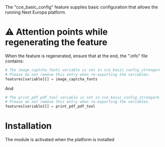 The "cce_basic_config" feature supplies basic configuration that allows
the running Next Europa platform.

# :warning:  Attention points while regenerating the feature

When the feature is regenerated, ensure that at the end, the ".info" file contains:

```php
# The image_captcha_fonts variable is set in cce_basic_config_strongarm_alter().
# Please do not remove this entry when re-exporting the variables.
features[variable][] = image_captcha_fonts
```

And 

```php
# The print_pdf_pdf_tool variable is set in cce_basic_config_strongarm_alter().
# Please do not remove this entry when re-exporting the variables.
features[variable][] = print_pdf_pdf_tool
```

# Installation

The module is activated when the platform is installed

